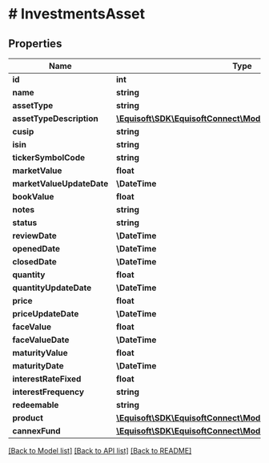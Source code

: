 # # InvestmentsAsset

## Properties

Name | Type | Description | Notes
------------ | ------------- | ------------- | -------------
**id** | **int** |  | [optional]
**name** | **string** |  | [optional]
**assetType** | **string** |  | [optional]
**assetTypeDescription** | [**\Equisoft\SDK\EquisoftConnect\Model\Translation[]**](Translation.md) |  | [optional]
**cusip** | **string** |  | [optional]
**isin** | **string** |  | [optional]
**tickerSymbolCode** | **string** |  | [optional]
**marketValue** | **float** |  | [optional]
**marketValueUpdateDate** | **\DateTime** |  | [optional]
**bookValue** | **float** |  | [optional]
**notes** | **string** |  | [optional]
**status** | **string** |  | [optional]
**reviewDate** | **\DateTime** |  | [optional]
**openedDate** | **\DateTime** |  | [optional]
**closedDate** | **\DateTime** |  | [optional]
**quantity** | **float** |  | [optional]
**quantityUpdateDate** | **\DateTime** |  | [optional]
**price** | **float** |  | [optional]
**priceUpdateDate** | **\DateTime** |  | [optional]
**faceValue** | **float** |  | [optional]
**faceValueDate** | **\DateTime** |  | [optional]
**maturityValue** | **float** |  | [optional]
**maturityDate** | **\DateTime** |  | [optional]
**interestRateFixed** | **float** |  | [optional]
**interestFrequency** | **string** |  | [optional]
**redeemable** | **string** |  | [optional]
**product** | [**\Equisoft\SDK\EquisoftConnect\Model\InvestmentsProduct**](InvestmentsProduct.md) |  | [optional]
**cannexFund** | [**\Equisoft\SDK\EquisoftConnect\Model\InvestmentsCannexFund**](InvestmentsCannexFund.md) |  | [optional]

[[Back to Model list]](../../README.md#models) [[Back to API list]](../../README.md#endpoints) [[Back to README]](../../README.md)
